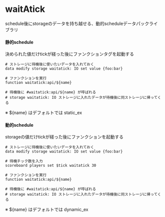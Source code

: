 # waitAtick
schedule後にstorageのデータを持ち越せる、動的scheduleデータパックライブラリ

#### 静的schedule
決められた値だけtickが経った後にファンクションタグを起動する

```mcfunction
# ストレージに待機後に使いたいデータを入れておく
data modify storage waitatick: IO set value {foo:bar}

# ファンクションを実行
function waitatick:api/${name}

# 待機後に #waitatick:api/${name} が呼ばれる
# storage waitatick: IO ストレージに入れたデータが待機後に同ストレージに帰ってくる
```
※ ${name} はデフォルトでは static_ex

#### 動的schedule
storageの値だけtickが経った後にファンクションを起動する

```mcfunction
# ストレージに待機後に使いたいデータを入れておく
data modify storage waitatick: IO set value {foo:bar}

# 待機チック数を入力
scoreboard players set $tick waitatick 30

# ファンクションを実行
function waitatick:api/${name}

# 待機後に #waitatick:api/${name} が呼ばれる
# storage waitatick: IO ストレージに入れたデータが待機後に同ストレージに帰ってくる
```
※ ${name} はデフォルトでは dynamic_ex
